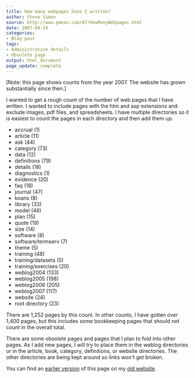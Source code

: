 ```yaml
---
title: How many webpages have I written?
author: Steve Simon
source: http://www.pmean.com/07/HowManyWebpages.html
date: 2007-09-14
categories:
- Blog post
tags:
- Administrative details
- Obsolete page
output: html_document
page_update: complete
---
```


[Note: this page shows counts from the year 2007. The website has grown substantially since then.]

I wanted to get a rough count of the number of web pages that I have written. I wanted to include pages with the htm and asp extensions and exclude images, pdf files, and spreadsheets. I have multiple directories so it is easiest to count the pages in each directory and then add them up.

+ accrual (1)
+ article (11)
+ ask (44)
+ category (73)
+ data (12)
+ definitions (79)
+ details (18)
+ diagnostics (1)
+ evidence (20)
+ faq (18)
+ journal (47)
+ koans (8)
+ library (33)
+ model (46)
+ plan (15)
+ quote (19)
+ size (14)
+ software (8)
+ software/termserv (7)
+ theme (5)
+ training (48)
+ training/datasets (5)
+ training/exercises (20)
+ weblog2004 (133)
+ weblog2005 (198)
+ weblog2006 (205)
+ weblog2007 (117)
+ website (24)
+ root directory (23)

There are 1,252 pages by this count. In other counts, I have gotten over 1,400 pages, but this includes some bookkeeping pages that should not count in the overall total.

There are some obsolete pages and pages that I plan to fold into other pages. As I add new pages, I will try to place them in the weblog directories or in the article, book, category, definitions, or website directories. The other directories are being kept around so links won't get broken.

You can find an [earlier version][sim1] of this page on my [old website][sim2].

[sim1]: http://www.pmean.com/07/HowManyWebpages.html
[sim2]: http://www.pmean.com
